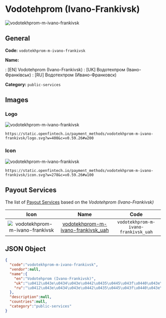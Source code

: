 
# Vodotehprom (Ivano-Frankivsk) 
![vodotekhprom-m-ivano-frankivsk](https://static.openfintech.io/payment_methods/vodotekhprom-m-ivano-frankivsk/logo.svg?w=400&c=v0.59.26#w200)  

## General 
**Code:** `vodotekhprom-m-ivano-frankivsk` 
 
**Name:** 
 
:	[EN] Vodotehprom (Ivano-Frankivsk) 
:	[UK] Водотехпром (Івано-Франківськ) 
:	[RU] Водотехпром (Ивано-Франковск) 
 
**Category:** `public-services` 
 

## Images 

### Logo 
![vodotekhprom-m-ivano-frankivsk](https://static.openfintech.io/payment_methods/vodotekhprom-m-ivano-frankivsk/logo.svg?w=400&c=v0.59.26#w200)  

```
https://static.openfintech.io/payment_methods/vodotekhprom-m-ivano-frankivsk/logo.svg?w=400&c=v0.59.26#w200
```  

### Icon 
![vodotekhprom-m-ivano-frankivsk](https://static.openfintech.io/payment_methods/vodotekhprom-m-ivano-frankivsk/icon.svg?w=278&c=v0.59.26#w100)  

```
https://static.openfintech.io/payment_methods/vodotekhprom-m-ivano-frankivsk/icon.svg?w=278&c=v0.59.26#w100
```  

## Payout Services 
 
The list of [Payout Services](/payout-services/) based on the _Vodotehprom (Ivano-Frankivsk)_ 

|Icon|Name|Code| 
|:---:|:---:|:---:| 
|![vodotekhprom-m-ivano-frankivsk](https://static.openfintech.io/payout_methods/vodotekhprom-m-ivano-frankivsk/icon.png?w=278&c=v0.59.26#w40) |[vodotekhprom-m-ivano-frankivsk_uah](/payout-services/vodotekhprom-m-ivano-frankivsk_uah/)|`vodotekhprom-m-ivano-frankivsk_uah`| 
 

## JSON Object 

```json
{
  "code":"vodotekhprom-m-ivano-frankivsk",
  "vendor":null,
  "name":{
    "en":"Vodotehprom (Ivano-Frankivsk)",
    "uk":"\u0412\u043e\u0434\u043e\u0442\u0435\u0445\u043f\u0440\u043e\u043c (\u0406\u0432\u0430\u043d\u043e-\u0424\u0440\u0430\u043d\u043a\u0456\u0432\u0441\u044c\u043a)",
    "ru":"\u0412\u043e\u0434\u043e\u0442\u0435\u0445\u043f\u0440\u043e\u043c (\u0418\u0432\u0430\u043d\u043e-\u0424\u0440\u0430\u043d\u043a\u043e\u0432\u0441\u043a)"
  },
  "description":null,
  "countries":null,
  "category":"public-services"
}
```  
